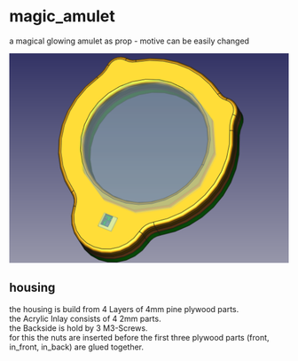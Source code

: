# magic_amulet
a magical glowing amulet as prop - motive can be easily changed

![overview amulet](amulet.png)

## housing

the housing is build from 4 Layers of 4mm pine plywood parts.  
the Acrylic Inlay consists of 4 2mm parts.  
the Backside is hold by 3 M3-Screws.  
for this the nuts are inserted before the first three plywood parts (front, in_front, in_back) are glued together.
